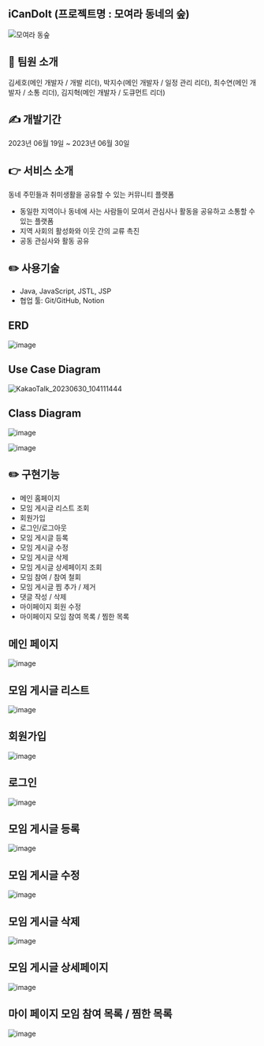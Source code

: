 ## iCanDoIt (프로젝트명 : 모여라 동네의 숲)
![모여라 동숲](https://github.com/hosose/iCanDoIt/assets/112751572/2a9ad197-ac77-4ae2-a284-59a444a4210b)

## 💁 팀원 소개

김세호(메인 개발자 / 개발 리더), 박지수(메인 개발자 / 일정 관리 리더), 최수연(메인 개발자 / 소통 리더), 김지혁(메인 개발자 / 도큐먼트 리더)

## ✍️ 개발기간

2023년 06월 19일 ~ 2023년 06월 30일

## 👉 서비스 소개

동네 주민들과 취미생활을 공유할 수 있는 커뮤니티 플랫폼

-   동일한 지역이나 동네에 사는 사람들이 모여서 관심사나 활동을 공유하고 소통할 수 있는 플랫폼
-   지역 사회의 활성화와 이웃 간의 교류 촉진
-   공동 관심사와 활동 공유

## ✏️ 사용기술

-   Java, JavaScript, JSTL, JSP
-   협업 툴: Git/GitHub, Notion

## ERD

![image](https://github.com/hosose/iCanDoIt/assets/112751572/96a9109f-34dc-4593-8d2f-cb2139ef97cc)

## Use Case Diagram

![KakaoTalk_20230630_104111444](https://github.com/hosose/iCanDoIt/assets/112751572/d17bd346-8978-430f-bacc-de84eb1e1d04)

## Class Diagram

![image](https://github.com/hosose/iCanDoIt/assets/112751572/6473f376-0d00-4fb0-82fa-cb61d31f75fc)

![image](https://github.com/hosose/iCanDoIt/assets/112751572/a11303dc-c244-4857-b2da-a55dd052886f)


## ✏️ 구현기능

- 메인 홈페이지
- 모임 게시글 리스트 조회
- 회원가입
- 로그인/로그아웃
- 모임 게시글 등록
- 모임 게시글 수정
- 모임 게시글 삭제
- 모임 게시글 상세페이지 조회
- 모임 참여 / 참여 철회
- 모임 게시글 찜 추가 / 제거
- 댓글 작성 / 삭제
- 마이페이지 회원 수정
- 마이페이지 모임 참여 목록 / 찜한 목록

## 메인 페이지

![image](https://github.com/hosose/iCanDoIt/assets/112751572/a4fb2d65-234f-40a6-93ca-95b6da0570f5)

## 모임 게시글 리스트

![image](https://github.com/hosose/iCanDoIt/assets/112751572/9edde57b-02a5-4507-b46f-ea182d5332e6)

## 회원가입

![image](https://github.com/hosose/iCanDoIt/assets/112751572/60e5709e-968a-47e9-8dc4-a91f8f0ab4c8)

## 로그인

![image](https://github.com/hosose/iCanDoIt/assets/112751572/e2c75efb-1624-4b9d-baf7-8055b8bd76cf)

## 모임 게시글 등록

![image](https://github.com/hosose/iCanDoIt/assets/112751572/5907168a-e9bb-4034-982e-a7c0b1698d73)

## 모임 게시글 수정

![image](https://github.com/hosose/iCanDoIt/assets/112751572/abf2ab90-fbdb-411a-9366-c90979704ce9)

## 모임 게시글 삭제

![image](https://github.com/hosose/iCanDoIt/assets/112751572/16ea238b-35b6-4f20-a817-86d791d9de50)

## 모임 게시글 상세페이지

![image](https://github.com/hosose/iCanDoIt/assets/112751572/84dea225-4b63-4b05-a6c8-bf03a2e2b147)

## 마이 페이지 모임 참여 목록 / 찜한 목록

![image](https://github.com/hosose/iCanDoIt/assets/112751572/79e053fd-52c2-4a69-b44f-60fe6387eb6c)

